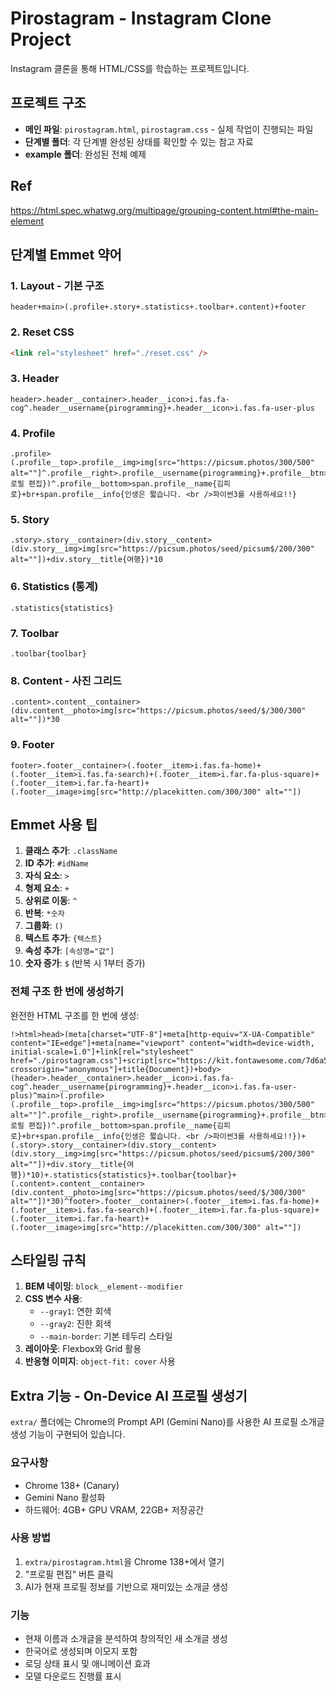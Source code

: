 # Pirostagram - Instagram Clone Project

Instagram 클론을 통해 HTML/CSS를 학습하는 프로젝트입니다.

## 프로젝트 구조

- **메인 파일**: `pirostagram.html`, `pirostagram.css` - 실제 작업이 진행되는 파일
- **단계별 폴더**: 각 단계별 완성된 상태를 확인할 수 있는 참고 자료
- **example 폴더**: 완성된 전체 예제

## Ref

https://html.spec.whatwg.org/multipage/grouping-content.html#the-main-element

## 단계별 Emmet 약어

### 1. Layout - 기본 구조

```
header+main>(.profile+.story+.statistics+.toolbar+.content)+footer
```

### 2. Reset CSS

```html
<link rel="stylesheet" href="./reset.css" />
```

### 3. Header

```
header>.header__container>.header__icon>i.fas.fa-cog^.header__username{pirogramming}+.header__icon>i.fas.fa-user-plus
```

### 4. Profile

```
.profile>(.profile__top>.profile__img>img[src="https://picsum.photos/300/500" alt=""]^.profile__right>.profile__username{pirogramming}+.profile__btn>button{프로필 편집})^.profile__bottom>span.profile__name{김피로}+br+span.profile__info{인생은 짧습니다. <br />파이썬3를 사용하세요!!}
```

### 5. Story

```
.story>.story__container>(div.story__content>(div.story__img>img[src="https://picsum.photos/seed/picsum$/200/300" alt=""])+div.story__title{여행})*10
```

### 6. Statistics (통계)

```
.statistics{statistics}
```

### 7. Toolbar

```
.toolbar{toolbar}
```

### 8. Content - 사진 그리드

```
.content>.content__container>(div.content__photo>img[src="https://picsum.photos/seed/$/300/300" alt=""])*30
```

### 9. Footer

```
footer>.footer__container>(.footer__item>i.fas.fa-home)+(.footer__item>i.fas.fa-search)+(.footer__item>i.far.fa-plus-square)+(.footer__item>i.far.fa-heart)+(.footer__image>img[src="http://placekitten.com/300/300" alt=""])
```

## Emmet 사용 팁

1. **클래스 추가**: `.className`
2. **ID 추가**: `#idName`
3. **자식 요소**: `>`
4. **형제 요소**: `+`
5. **상위로 이동**: `^`
6. **반복**: `*숫자`
7. **그룹화**: `()`
8. **텍스트 추가**: `{텍스트}`
9. **속성 추가**: `[속성명="값"]`
10. **숫자 증가**: `$` (반복 시 1부터 증가)

### 전체 구조 한 번에 생성하기

완전한 HTML 구조를 한 번에 생성:

```
!>html>head>(meta[charset="UTF-8"]+meta[http-equiv="X-UA-Compatible" content="IE=edge"]+meta[name="viewport" content="width=device-width, initial-scale=1.0"]+link[rel="stylesheet" href="./pirostagram.css"]+script[src="https://kit.fontawesome.com/7d6a50a6b2.js" crossorigin="anonymous"]+title{Document})+body>(header>.header__container>.header__icon>i.fas.fa-cog^.header__username{pirogramming}+.header__icon>i.fas.fa-user-plus)^main>(.profile>(.profile__top>.profile__img>img[src="https://picsum.photos/300/500" alt=""]^.profile__right>.profile__username{pirogramming}+.profile__btn>button{프로필 편집})^.profile__bottom>span.profile__name{김피로}+br+span.profile__info{인생은 짧습니다. <br />파이썬3를 사용하세요!!})+(.story>.story__container>(div.story__content>(div.story__img>img[src="https://picsum.photos/seed/picsum$/200/300" alt=""])+div.story__title{여행})*10)+.statistics{statistics}+.toolbar{toolbar}+(.content>.content__container>(div.content__photo>img[src="https://picsum.photos/seed/$/300/300" alt=""])*30)^footer>.footer__container>(.footer__item>i.fas.fa-home)+(.footer__item>i.fas.fa-search)+(.footer__item>i.far.fa-plus-square)+(.footer__item>i.far.fa-heart)+(.footer__image>img[src="http://placekitten.com/300/300" alt=""])
```

## 스타일링 규칙

1. **BEM 네이밍**: `block__element--modifier`
2. **CSS 변수 사용**:
   - `--gray1`: 연한 회색
   - `--gray2`: 진한 회색
   - `--main-border`: 기본 테두리 스타일
3. **레이아웃**: Flexbox와 Grid 활용
4. **반응형 이미지**: `object-fit: cover` 사용

## Extra 기능 - On-Device AI 프로필 생성기

`extra/` 폴더에는 Chrome의 Prompt API (Gemini Nano)를 사용한 AI 프로필 소개글 생성 기능이 구현되어 있습니다.

### 요구사항

- Chrome 138+ (Canary)
- Gemini Nano 활성화
- 하드웨어: 4GB+ GPU VRAM, 22GB+ 저장공간

### 사용 방법

1. `extra/pirostagram.html`을 Chrome 138+에서 열기
2. "프로필 편집" 버튼 클릭
3. AI가 현재 프로필 정보를 기반으로 재미있는 소개글 생성

### 기능

- 현재 이름과 소개글을 분석하여 창의적인 새 소개글 생성
- 한국어로 생성되며 이모지 포함
- 로딩 상태 표시 및 애니메이션 효과
- 모델 다운로드 진행률 표시

